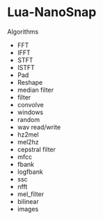 # Lua-NanoSnap
Algorithms

* FFT
* IFFT
* STFT
* ISTFT
* Pad
* Reshape
* median filter
* filter
* convolve
* windows
* random
* wav read/write
* hz2mel
* mel2hz
* cepstral filter
* mfcc
* fbank
* logfbank
* ssc
* nfft
* mel_filter
* bilinear
* images
